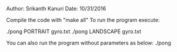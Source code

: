 Author: Srikanth Kanuri
Date: 10/31/2016

Compile the code with "make all"
To run the program execute:

./pong PORTRAIT gyro.txt
./pong LANDSCAPE gyro.txt

You can also run the program without parameters as below:
./pong
